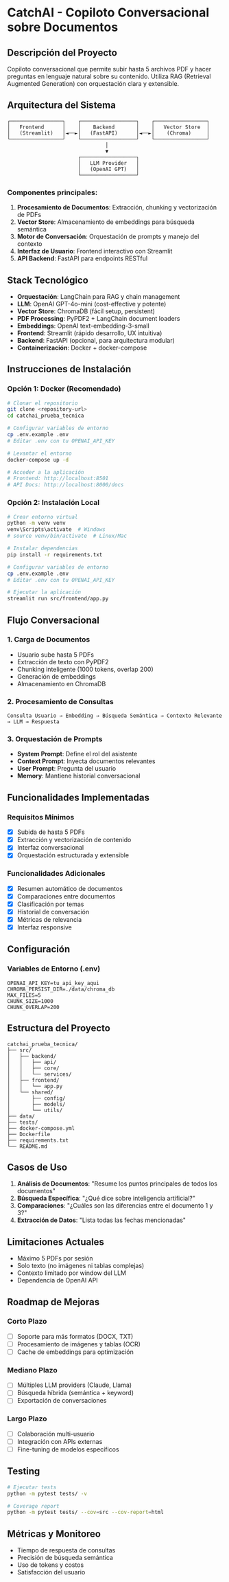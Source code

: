 #  CatchAI - Copiloto Conversacional sobre Documentos

## Descripción del Proyecto

Copiloto conversacional que permite subir hasta 5 archivos PDF y hacer preguntas en lenguaje natural sobre su contenido. Utiliza RAG (Retrieval Augmented Generation) con orquestación clara y extensible.

## Arquitectura del Sistema

```
┌─────────────────┐    ┌──────────────────┐    ┌─────────────────┐
│   Frontend      │    │    Backend       │    │   Vector Store  │
│   (Streamlit)   │◄──►│   (FastAPI)      │◄──►│    (Chroma)     │
└─────────────────┘    └──────────────────┘    └─────────────────┘
                                │
                                ▼
                       ┌──────────────────┐
                       │   LLM Provider   │
                       │   (OpenAI GPT)   │
                       └──────────────────┘
```

### Componentes principales:

1. **Procesamiento de Documentos**: Extracción, chunking y vectorización de PDFs
2. **Vector Store**: Almacenamiento de embeddings para búsqueda semántica
3. **Motor de Conversación**: Orquestación de prompts y manejo del contexto
4. **Interfaz de Usuario**: Frontend interactivo con Streamlit
5. **API Backend**: FastAPI para endpoints RESTful

## Stack Tecnológico

- **Orquestación**: LangChain para RAG y chain management
- **LLM**: OpenAI GPT-4o-mini (cost-effective y potente)
- **Vector Store**: ChromaDB (fácil setup, persistent)
- **PDF Processing**: PyPDF2 + LangChain document loaders
- **Embeddings**: OpenAI text-embedding-3-small
- **Frontend**: Streamlit (rápido desarrollo, UX intuitiva)
- **Backend**: FastAPI (opcional, para arquitectura modular)
- **Containerización**: Docker + docker-compose

## Instrucciones de Instalación

### Opción 1: Docker (Recomendado)

```bash
# Clonar el repositorio
git clone <repository-url>
cd catchai_prueba_tecnica

# Configurar variables de entorno
cp .env.example .env
# Editar .env con tu OPENAI_API_KEY

# Levantar el entorno
docker-compose up -d

# Acceder a la aplicación
# Frontend: http://localhost:8501
# API Docs: http://localhost:8000/docs
```

### Opción 2: Instalación Local

```bash
# Crear entorno virtual
python -m venv venv
venv\Scripts\activate  # Windows
# source venv/bin/activate  # Linux/Mac

# Instalar dependencias
pip install -r requirements.txt

# Configurar variables de entorno
cp .env.example .env
# Editar .env con tu OPENAI_API_KEY

# Ejecutar la aplicación
streamlit run src/frontend/app.py
```

## Flujo Conversacional

### 1. Carga de Documentos
- Usuario sube hasta 5 PDFs
- Extracción de texto con PyPDF2
- Chunking inteligente (1000 tokens, overlap 200)
- Generación de embeddings
- Almacenamiento en ChromaDB

### 2. Procesamiento de Consultas
```
Consulta Usuario → Embedding → Búsqueda Semántica → Contexto Relevante → LLM → Respuesta
```

### 3. Orquestación de Prompts
- **System Prompt**: Define el rol del asistente
- **Context Prompt**: Inyecta documentos relevantes
- **User Prompt**: Pregunta del usuario
- **Memory**: Mantiene historial conversacional

## Funcionalidades Implementadas

### Requisitos Mínimos
- [x] Subida de hasta 5 PDFs
- [x] Extracción y vectorización de contenido
- [x] Interfaz conversacional
- [x] Orquestación estructurada y extensible

### Funcionalidades Adicionales
- [x] Resumen automático de documentos
- [x] Comparaciones entre documentos
- [x] Clasificación por temas
- [x] Historial de conversación
- [x] Métricas de relevancia
- [x] Interfaz responsive

## Configuración

### Variables de Entorno (.env)
```
OPENAI_API_KEY=tu_api_key_aqui
CHROMA_PERSIST_DIR=./data/chroma_db
MAX_FILES=5
CHUNK_SIZE=1000
CHUNK_OVERLAP=200
```

## Estructura del Proyecto

```
catchai_prueba_tecnica/
├── src/
│   ├── backend/
│   │   ├── api/
│   │   ├── core/
│   │   └── services/
│   ├── frontend/
│   │   └── app.py
│   └── shared/
│       ├── config/
│       ├── models/
│       └── utils/
├── data/
├── tests/
├── docker-compose.yml
├── Dockerfile
├── requirements.txt
└── README.md
```

## Casos de Uso

1. **Análisis de Documentos**: "Resume los puntos principales de todos los documentos"
2. **Búsqueda Específica**: "¿Qué dice sobre inteligencia artificial?"
3. **Comparaciones**: "¿Cuáles son las diferencias entre el documento 1 y 3?"
4. **Extracción de Datos**: "Lista todas las fechas mencionadas"

## Limitaciones Actuales

- Máximo 5 PDFs por sesión
- Solo texto (no imágenes ni tablas complejas)
- Contexto limitado por window del LLM
- Dependencia de OpenAI API

## Roadmap de Mejoras

### Corto Plazo
- [ ] Soporte para más formatos (DOCX, TXT)
- [ ] Procesamiento de imágenes y tablas (OCR)
- [ ] Cache de embeddings para optimización

### Mediano Plazo
- [ ] Múltiples LLM providers (Claude, Llama)
- [ ] Búsqueda híbrida (semántica + keyword)
- [ ] Exportación de conversaciones

### Largo Plazo
- [ ] Colaboración multi-usuario
- [ ] Integración con APIs externas
- [ ] Fine-tuning de modelos específicos

## Testing

```bash
# Ejecutar tests
python -m pytest tests/ -v

# Coverage report
python -m pytest tests/ --cov=src --cov-report=html
```

## Métricas y Monitoreo

- Tiempo de respuesta de consultas
- Precisión de búsqueda semántica
- Uso de tokens y costos
- Satisfacción del usuario
